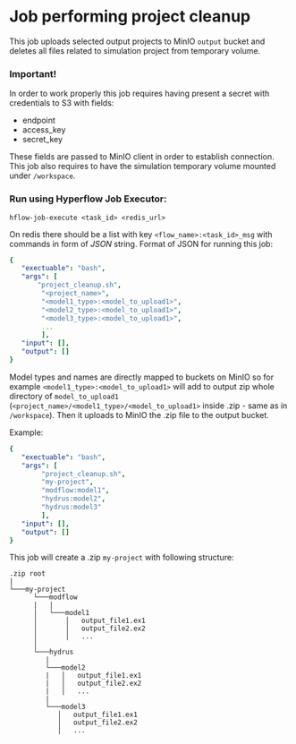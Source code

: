 # Job performing project cleanup

This job uploads selected output projects to MinIO `output` bucket and deletes all files related to simulation project from temporary volume.

### Important!
In order to work properly this job requires having present a secret with credentials to S3 with fields:

* endpoint
* access_key
* secret_key

These fields are passed to MinIO client in order to establish connection. This job also requires to have the simulation temporary volume mounted under `/workspace`.

### Run using Hyperflow Job Executor:
`hflow-job-execute <task_id> <redis_url>`

On redis there should be a list with key `<flow_name>:<task_id>_msg` with commands in form of *JSON* string. Format of JSON for running this job:

```yaml
{
   "exectuable": "bash",
   "args": [
       "project_cleanup.sh",
        "<project_name>",
        "<model1_type>:<model_to_upload1>",
        "<model2_type>:<model_to_upload1>",
        "<model3_type>:<model_to_upload1>",
        ...
        ],
   "input": [],
   "output": []
}
```

Model types and names are directly mapped to buckets on MinIO so for example `<model1_type>:<model_to_upload1>` will add to output zip whole directory of `model_to_upload1` (`<project_name>/<model1_type>/<model_to_upload1>` inside .zip - same as in `/workspace`). Then it uploads to MinIO the .zip file to the output bucket.


Example:

```yaml
{
   "exectuable": "bash",
   "args": [
        "project_cleanup.sh",
        "my-project", 
        "modflow:model1", 
        "hydrus:model2", 
        "hydrus:model3"
        ],
   "input": [],
   "output": []
}
```
This job will create a .zip `my-project` with following structure:
```
.zip root
|
└───my-project
      └───modflow
      |   |
      │   └───model1
      │       │   output_file1.ex1
      │       │   output_file2.ex2
      │       │   ...
      │   
      └───hydrus
         |
         └───model2
         |   │   output_file1.ex1
         |   │   output_file2.ex2
         |   │   ...
         |   
         └───model3
            │   output_file1.ex1
            │   output_file2.ex2
            │   ...
```